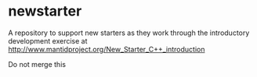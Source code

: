 newstarter
==========

A repository to support new starters as they work through the introductory development exercise at http://www.mantidproject.org/New_Starter_C++_introduction

Do not merge this
